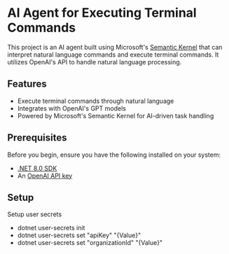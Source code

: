 # AI Agent for Executing Terminal Commands

This project is an AI agent built using Microsoft's [Semantic Kernel](https://github.com/microsoft/semantic-kernel) that can interpret natural language commands and execute terminal commands. It utilizes OpenAI's API to handle natural language processing.

## Features

- Execute terminal commands through natural language
- Integrates with OpenAI's GPT models
- Powered by Microsoft's Semantic Kernel for AI-driven task handling

## Prerequisites

Before you begin, ensure you have the following installed on your system:

- [.NET 8.0 SDK](https://dotnet.microsoft.com/download)
- An [OpenAI API key](https://platform.openai.com/)

## Setup

Setup user secrets 

- dotnet user-secrets init
- dotnet user-secrets set "apiKey" "{Value}"
- dotnet user-secrets set "organizationId" "{Value}"